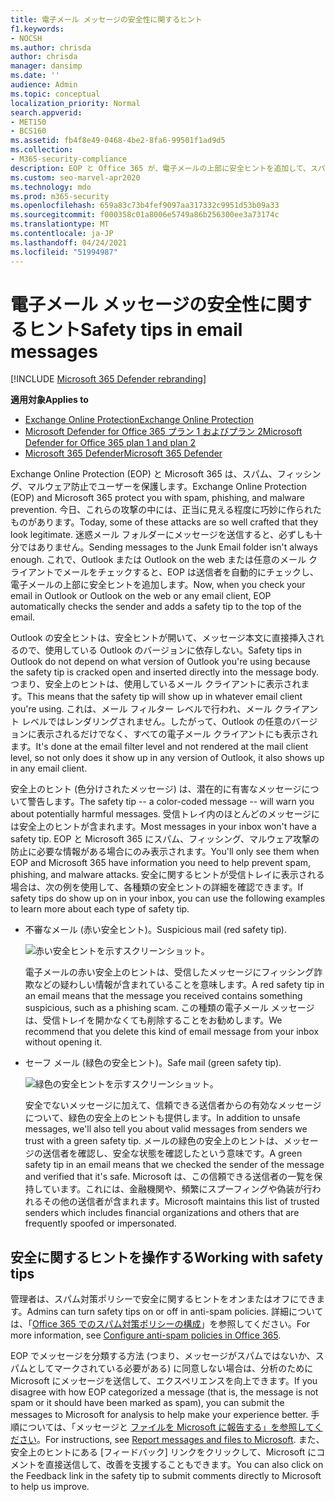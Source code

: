 ```yaml
---
title: 電子メール メッセージの安全性に関するヒント
f1.keywords:
- NOCSH
ms.author: chrisda
author: chrisda
manager: dansimp
ms.date: ''
audience: Admin
ms.topic: conceptual
localization_priority: Normal
search.appverid:
- MET150
- BCS160
ms.assetid: fb4f8e49-0468-4be2-8fa6-99501f1ad9d5
ms.collection:
- M365-security-compliance
description: EOP と Office 365 が、電子メールの上部に安全ヒントを追加して、スパム、フィッシング、マルウェア対策で保護する方法について学習します。
ms.custom: seo-marvel-apr2020
ms.technology: mdo
ms.prod: m365-security
ms.openlocfilehash: 659a83c73b4fef9097aa317332c9951d53b09a33
ms.sourcegitcommit: f000358c01a8006e5749a86b256300ee3a73174c
ms.translationtype: MT
ms.contentlocale: ja-JP
ms.lasthandoff: 04/24/2021
ms.locfileid: "51994987"
---
```

# <a name="safety-tips-in-email-messages"></a><span data-ttu-id="33735-103">電子メール メッセージの安全性に関するヒント</span><span class="sxs-lookup"><span data-stu-id="33735-103">Safety tips in email messages</span></span>

[!INCLUDE [Microsoft 365 Defender rebranding](../includes/microsoft-defender-for-office.md)]

<span data-ttu-id="33735-104">**適用対象**</span><span class="sxs-lookup"><span data-stu-id="33735-104">**Applies to**</span></span>
- [<span data-ttu-id="33735-105">Exchange Online Protection</span><span class="sxs-lookup"><span data-stu-id="33735-105">Exchange Online Protection</span></span>](exchange-online-protection-overview.md)
- [<span data-ttu-id="33735-106">Microsoft Defender for Office 365 プラン 1 およびプラン 2</span><span class="sxs-lookup"><span data-stu-id="33735-106">Microsoft Defender for Office 365 plan 1 and plan 2</span></span>](defender-for-office-365.md)
- [<span data-ttu-id="33735-107">Microsoft 365 Defender</span><span class="sxs-lookup"><span data-stu-id="33735-107">Microsoft 365 Defender</span></span>](../defender/microsoft-365-defender.md)

<span data-ttu-id="33735-108">Exchange Online Protection (EOP) と Microsoft 365 は、スパム、フィッシング、マルウェア防止でユーザーを保護します。</span><span class="sxs-lookup"><span data-stu-id="33735-108">Exchange Online Protection (EOP) and Microsoft 365 protect you with spam, phishing, and malware prevention.</span></span> <span data-ttu-id="33735-109">今日、これらの攻撃の中には、正当に見える程度に巧妙に作られたものがあります。</span><span class="sxs-lookup"><span data-stu-id="33735-109">Today, some of these attacks are so well crafted that they look legitimate.</span></span> <span data-ttu-id="33735-110">迷惑メール フォルダーにメッセージを送信すると、必ずしも十分ではありません。</span><span class="sxs-lookup"><span data-stu-id="33735-110">Sending messages to the Junk Email folder isn't always enough.</span></span> <span data-ttu-id="33735-111">これで、Outlook または Outlook on the web または任意のメール クライアントでメールをチェックすると、EOP は送信者を自動的にチェックし、電子メールの上部に安全ヒントを追加します。</span><span class="sxs-lookup"><span data-stu-id="33735-111">Now, when you check your email in Outlook or Outlook on the web or any email client, EOP automatically checks the sender and adds a safety tip to the top of the email.</span></span>

<span data-ttu-id="33735-112">Outlook の安全ヒントは、安全ヒントが開いて、メッセージ本文に直接挿入されるので、使用している Outlook のバージョンに依存しない。</span><span class="sxs-lookup"><span data-stu-id="33735-112">Safety tips in Outlook do not depend on what version of Outlook you're using because the safety tip is cracked open and inserted directly into the message body.</span></span> <span data-ttu-id="33735-113">つまり、安全上のヒントは、使用しているメール クライアントに表示されます。</span><span class="sxs-lookup"><span data-stu-id="33735-113">This means that the safety tip will show up in whatever email client you're using.</span></span> <span data-ttu-id="33735-114">これは、メール フィルター レベルで行われ、メール クライアント レベルではレンダリングされません。したがって、Outlook の任意のバージョンに表示されるだけでなく、すべての電子メール クライアントにも表示されます。</span><span class="sxs-lookup"><span data-stu-id="33735-114">It's done at the email filter level and not rendered at the mail client level, so not only does it show up in any version of Outlook, it also shows up in any email client.</span></span>

<span data-ttu-id="33735-115">安全上のヒント (色分けされたメッセージ) は、潜在的に有害なメッセージについて警告します。</span><span class="sxs-lookup"><span data-stu-id="33735-115">The safety tip -- a color-coded message -- will warn you about potentially harmful messages.</span></span> <span data-ttu-id="33735-116">受信トレイ内のほとんどのメッセージには安全上のヒントが含まれます。</span><span class="sxs-lookup"><span data-stu-id="33735-116">Most messages in your inbox won't have a safety tip.</span></span> <span data-ttu-id="33735-117">EOP と Microsoft 365 にスパム、フィッシング、マルウェア攻撃の防止に必要な情報がある場合にのみ表示されます。</span><span class="sxs-lookup"><span data-stu-id="33735-117">You'll only see them when EOP and Microsoft 365 have information you need to help prevent spam, phishing, and malware attacks.</span></span> <span data-ttu-id="33735-118">安全に関するヒントが受信トレイに表示される場合は、次の例を使用して、各種類の安全ヒントの詳細を確認できます。</span><span class="sxs-lookup"><span data-stu-id="33735-118">If safety tips do show up on in your inbox, you can use the following examples to learn more about each type of safety tip.</span></span>

- <span data-ttu-id="33735-119">不審なメール (赤い安全ヒント)。</span><span class="sxs-lookup"><span data-stu-id="33735-119">Suspicious mail (red safety tip).</span></span>

    ![赤い安全ヒントを示すスクリーンショット。](../../media/5078a0be-e556-44a1-b169-09d780d26898.png)

    <span data-ttu-id="33735-121">電子メールの赤い安全上のヒントは、受信したメッセージにフィッシング詐欺などの疑わしい情報が含まれていることを意味します。</span><span class="sxs-lookup"><span data-stu-id="33735-121">A red safety tip in an email means that the message you received contains something suspicious, such as a phishing scam.</span></span> <span data-ttu-id="33735-122">この種類の電子メール メッセージは、受信トレイを開かなくても削除することをお勧めします。</span><span class="sxs-lookup"><span data-stu-id="33735-122">We recommend that you delete this kind of email message from your inbox without opening it.</span></span>

- <span data-ttu-id="33735-123">セーフ メール (緑色の安全ヒント)。</span><span class="sxs-lookup"><span data-stu-id="33735-123">Safe mail (green safety tip).</span></span>

    ![緑色の安全ヒントを示すスクリーンショット。](../../media/acbc11d0-f626-4848-9fbf-66eeeda3f803.png)

    <span data-ttu-id="33735-125">安全でないメッセージに加えて、信頼できる送信者からの有効なメッセージについて、緑色の安全上のヒントも提供します。</span><span class="sxs-lookup"><span data-stu-id="33735-125">In addition to unsafe messages, we'll also tell you about valid messages from senders we trust with a green safety tip.</span></span> <span data-ttu-id="33735-126">メールの緑色の安全上のヒントは、メッセージの送信者を確認し、安全な状態を確認したという意味です。</span><span class="sxs-lookup"><span data-stu-id="33735-126">A green safety tip in an email means that we checked the sender of the message and verified that it's safe.</span></span> <span data-ttu-id="33735-127">Microsoft は、この信頼できる送信者の一覧を保持しています。これには、金融機関や、頻繁にスプーフィングや偽装が行われるその他の送信者が含まれます。</span><span class="sxs-lookup"><span data-stu-id="33735-127">Microsoft maintains this list of trusted senders which includes financial organizations and others that are frequently spoofed or impersonated.</span></span>

## <a name="working-with-safety-tips"></a><span data-ttu-id="33735-128">安全に関するヒントを操作する</span><span class="sxs-lookup"><span data-stu-id="33735-128">Working with safety tips</span></span>

<span data-ttu-id="33735-129">管理者は、スパム対策ポリシーで安全に関するヒントをオンまたはオフにできます。</span><span class="sxs-lookup"><span data-stu-id="33735-129">Admins can turn safety tips on or off in anti-spam policies.</span></span> <span data-ttu-id="33735-130">詳細については、「[Office 365 でのスパム対策ポリシーの構成](configure-your-spam-filter-policies.md)」を参照してください。</span><span class="sxs-lookup"><span data-stu-id="33735-130">For more information, see [Configure anti-spam policies in Office 365](configure-your-spam-filter-policies.md).</span></span>

<span data-ttu-id="33735-131">EOP でメッセージを分類する方法 (つまり、メッセージがスパムではないか、スパムとしてマークされている必要がある) に同意しない場合は、分析のために Microsoft にメッセージを送信して、エクスペリエンスを向上できます。</span><span class="sxs-lookup"><span data-stu-id="33735-131">If you disagree with how EOP categorized a message (that is, the message is not spam or it should have been marked as spam), you can submit the messages to Microsoft for analysis to help make your experience better.</span></span> <span data-ttu-id="33735-132">手順については、「メッセージと [ファイルを Microsoft に報告する」を参照してください](report-junk-email-messages-to-microsoft.md)。</span><span class="sxs-lookup"><span data-stu-id="33735-132">For instructions, see [Report messages and files to Microsoft](report-junk-email-messages-to-microsoft.md).</span></span> <span data-ttu-id="33735-133">また、安全上のヒントにある [フィードバック] リンクをクリックして、Microsoft にコメントを直接送信して、改善を支援することもできます。</span><span class="sxs-lookup"><span data-stu-id="33735-133">You can also click on the Feedback link in the safety tip to submit comments directly to Microsoft to help us improve.</span></span>
